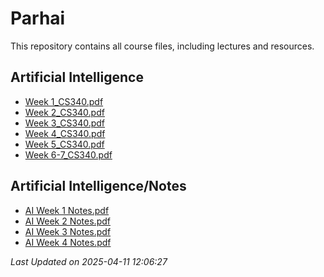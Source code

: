 # Parhai

This repository contains all course files, including lectures and resources.

## Artificial Intelligence

- [Week 1_CS340.pdf](./Artificial%20Intelligence/Week%201_CS340.pdf)
- [Week 2_CS340.pdf](./Artificial%20Intelligence/Week%202_CS340.pdf)
- [Week 3_CS340.pdf](./Artificial%20Intelligence/Week%203_CS340.pdf)
- [Week 4_CS340.pdf](./Artificial%20Intelligence/Week%204_CS340.pdf)
- [Week 5_CS340.pdf](./Artificial%20Intelligence/Week%205_CS340.pdf)
- [Week 6-7_CS340.pdf](./Artificial%20Intelligence/Week%206-7_CS340.pdf)

## Artificial Intelligence/Notes

- [AI Week 1 Notes.pdf](./Artificial%20Intelligence/Notes/AI%20Week%201%20Notes.pdf)
- [AI Week 2 Notes.pdf](./Artificial%20Intelligence/Notes/AI%20Week%202%20Notes.pdf)
- [AI Week 3 Notes.pdf](./Artificial%20Intelligence/Notes/AI%20Week%203%20Notes.pdf)
- [AI Week 4 Notes.pdf](./Artificial%20Intelligence/Notes/AI%20Week%204%20Notes.pdf)

_Last Updated on 2025-04-11 12:06:27_




